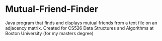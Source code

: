 # Mutual-Friend-Finder
Java program that finds and displays mutual friends from a text file on an adjacency matrix. Created for CS526 Data Structures and Algorithms at Boston University (for my masters degree)
